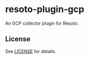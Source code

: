 # resoto-plugin-gcp
An GCP collector plugin for Resoto.

## License
See [LICENSE](../../LICENSE) for details.
